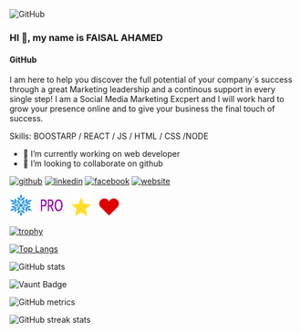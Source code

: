 
![GitHub](https://scontent.fcla2-1.fna.fbcdn.net/v/t39.30808-6/315024560_638925147935191_6836688397672135237_n.jpg?stp=dst-jpg_s960x960&_nc_cat=110&ccb=1-7&_nc_sid=cc71e4&_nc_eui2=AeFEIf312oLF-qqJdUR8PltH-5O_AyRqWy37k78DJGpbLSvZgqGoIIPz0g81ZFfGtnz2vjaRcJROeW3bJynowZx8&_nc_ohc=Di4LxRtGPokQ7kNvgEB8SgH&_nc_zt=23&_nc_ht=scontent.fcla2-1.fna&_nc_gid=ASlXSkLNEt0QO7TnaCVZ4z8&oh=00_AYAhdJvlcz3rnXh-rfPV-156SF2pF5WTaWKbEJkw81MutQ&oe=670A7271)

### HI 👋, my name is FAISAL AHAMED
#### GitHub
I am here to help you discover the full potential of your company´s success through a great Marketing leadership and a continous support in every single step! I am a Social Media Marketing Excpert and I will work hard to grow your presence online and to give your business the final touch of success.

Skills: BOOSTARP / REACT / JS / HTML / CSS /NODE

- 🔭 I’m currently working on web developer 
- 👯 I’m looking to collaborate on github 


[<img src='https://cdn.jsdelivr.net/npm/simple-icons@3.0.1/icons/github.svg' alt='github' height='40'>](https://github.com/Faisalahamed1703)  [<img src='https://cdn.jsdelivr.net/npm/simple-icons@3.0.1/icons/linkedin.svg' alt='linkedin' height='40'>](https://www.linkedin.com/in/https://l.facebook.com/l.php?u=https%3A%2F%2Flinkedin.com%2Fin%2FMD%2520Faisal%2520uddin%3Ffbclid%3DIwZXh0bgNhZW0CMTAAAR3S0XpV_hK252qn3vbgPGHmy4bdjgurLlHnXRbvOof_19sbWbr49e_ZISo_aem_huY_4gN337DrXuXBDt2rqg&h=AT1K5z3CjqsogOWQMyq7j85Y2lh5rgkOjy7y8l9r9QUFQ9-ETjw9fgQi4xFpgxlBEa25UgUEZ18KPSIjG1dY7InwyXBsQdbt6xyb5r73hHY_07nHcfFjlFqjI4yx/)  [<img src='https://cdn.jsdelivr.net/npm/simple-icons@3.0.1/icons/facebook.svg' alt='facebook' height='40'>](https://www.facebook.com/https://web.facebook.com/profile.php?id=100054531354542)  [<img src='https://cdn.jsdelivr.net/npm/simple-icons@3.0.1/icons/icloud.svg' alt='website' height='40'>](https://l.facebook.com/l.php?u=https%3A%2F%2Ffaisalahamed1703.github.io%2FFaisalmahamud%2F%3Ffbclid%3DIwZXh0bgNhZW0CMTAAAR0xcqmDA7QHk_ussjmFJat0yB-FPraa3vF-isUC2CTQaJDNjyYEZpYCZlw_aem_7VgWYwrVOpyGD8NY1NSJLw&h=AT1-q_f4AnnpbYSJhfFdGzxUA2K3Wge5SirpWGwTeKirwfQEk1OjIqx9Rd_fDaFzJSD9lM1UG_vZqKxLgGMNK7rYhTCRGj9tSPPZDYzx3ADO_yRunflEijJb587q_A)  

<a href='https://archiveprogram.github.com/'><img src='https://raw.githubusercontent.com/acervenky/animated-github-badges/master/assets/acbadge.gif' width='40' height='40'></a> <a href='https://github.com/pricing'><img src='https://raw.githubusercontent.com/acervenky/animated-github-badges/master/assets/pro.gif' width='40' height='40'></a> <a href='https://stars.github.com/'><img src='https://raw.githubusercontent.com/acervenky/animated-github-badges/master/assets/starbadge.gif' width='35' height='35'></a> <a href='https://docs.github.com/en/github/supporting-the-open-source-community-with-github-sponsors'><img src='https://raw.githubusercontent.com/acervenky/animated-github-badges/master/assets/sponsorbadge.gif' width='35' height='35'></a> 

[![trophy](https://github-profile-trophy.vercel.app/?username=Faisalahamed1703)](https://github.com/ryo-ma/github-profile-trophy)

[![Top Langs](https://github-readme-stats.vercel.app/api/top-langs/?username=Faisalahamed1703)](https://github.com/anuraghazra/github-readme-stats)

![GitHub stats](https://github-readme-stats.vercel.app/api?username=Faisalahamed1703&show_icons=true&count_private=true)  

![Vaunt Badge](https://api.vaunt.dev/v1/github/entities/Faisalahamed1703/contributions?format=svg&private=true)  

![GitHub metrics](https://metrics.lecoq.io/Faisalahamed1703)  

![GitHub streak stats](https://streak-stats.demolab.com/?user=Faisalahamed1703)  

